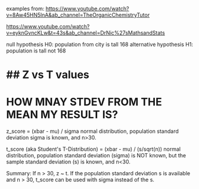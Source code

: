 examples from:
https://www.youtube.com/watch?v=8Aw45HN5lnA&ab_channel=TheOrganicChemistryTutor

https://www.youtube.com/watch?v=eyknGvncKLw&t=43s&ab_channel=DrNic%27sMathsandStats

null hypothesis H0: population from city is tall 168
alternative hypothesis H1: population is tall not 168

# ## Z vs T values

# HOW MNAY STDEV FROM THE MEAN MY RESULT IS?

z_score = (xbar - mu) / sigma
normal distribution, population standard deviation sigma is known, and n>30.

t_score (aka Student's T-Distribution) = (xbar - mu) / (s/sqrt(n))
normal distribution, population standard deviation (sigma) is NOT known,
but the sample standard deviation (s) is known, and n<30.

Summary: If n > 30, z ~ t.
If the population standard deviation s is available and n > 30,
t_score can be used with sigma instead of the s.
